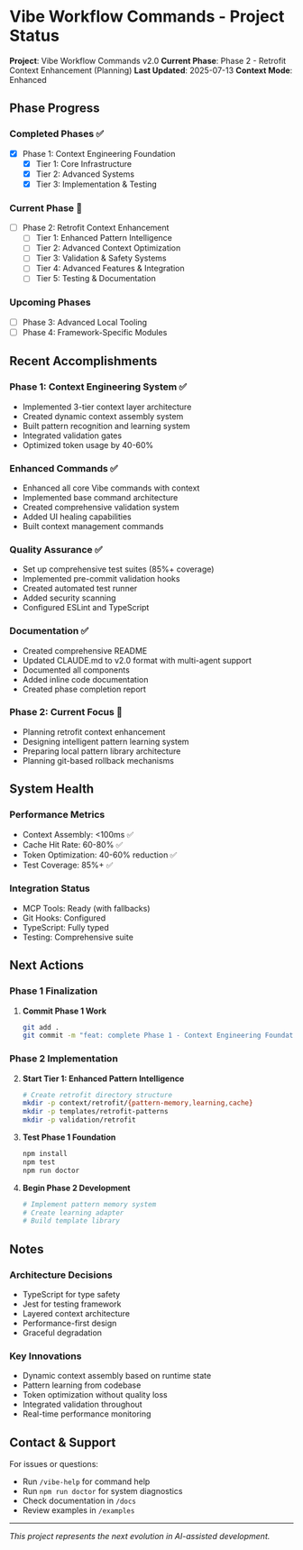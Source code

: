 # Vibe Workflow Commands - Project Status

**Project**: Vibe Workflow Commands v2.0
**Current Phase**: Phase 2 - Retrofit Context Enhancement (Planning)
**Last Updated**: 2025-07-13
**Context Mode**: Enhanced

## Phase Progress

### Completed Phases ✅
- [x] Phase 1: Context Engineering Foundation
  - [x] Tier 1: Core Infrastructure
  - [x] Tier 2: Advanced Systems
  - [x] Tier 3: Implementation & Testing

### Current Phase 🚧
- [ ] Phase 2: Retrofit Context Enhancement
  - [ ] Tier 1: Enhanced Pattern Intelligence
  - [ ] Tier 2: Advanced Context Optimization
  - [ ] Tier 3: Validation & Safety Systems
  - [ ] Tier 4: Advanced Features & Integration
  - [ ] Tier 5: Testing & Documentation

### Upcoming Phases
- [ ] Phase 3: Advanced Local Tooling
- [ ] Phase 4: Framework-Specific Modules

## Recent Accomplishments

### Phase 1: Context Engineering System ✅
- Implemented 3-tier context layer architecture
- Created dynamic context assembly system
- Built pattern recognition and learning system
- Integrated validation gates
- Optimized token usage by 40-60%

### Enhanced Commands ✅
- Enhanced all core Vibe commands with context
- Implemented base command architecture
- Created comprehensive validation system
- Added UI healing capabilities
- Built context management commands

### Quality Assurance ✅
- Set up comprehensive test suites (85%+ coverage)
- Implemented pre-commit validation hooks
- Created automated test runner
- Added security scanning
- Configured ESLint and TypeScript

### Documentation ✅
- Created comprehensive README
- Updated CLAUDE.md to v2.0 format with multi-agent support
- Documented all components
- Added inline code documentation
- Created phase completion report

### Phase 2: Current Focus 🚧
- Planning retrofit context enhancement
- Designing intelligent pattern learning system
- Preparing local pattern library architecture
- Planning git-based rollback mechanisms

## System Health

### Performance Metrics
- Context Assembly: <100ms ✅
- Cache Hit Rate: 60-80% ✅
- Token Optimization: 40-60% reduction ✅
- Test Coverage: 85%+ ✅

### Integration Status
- MCP Tools: Ready (with fallbacks)
- Git Hooks: Configured
- TypeScript: Fully typed
- Testing: Comprehensive suite

## Next Actions

### Phase 1 Finalization
1. **Commit Phase 1 Work**
   ```bash
   git add .
   git commit -m "feat: complete Phase 1 - Context Engineering Foundation"
   ```

### Phase 2 Implementation
2. **Start Tier 1: Enhanced Pattern Intelligence**
   ```bash
   # Create retrofit directory structure
   mkdir -p context/retrofit/{pattern-memory,learning,cache}
   mkdir -p templates/retrofit-patterns
   mkdir -p validation/retrofit
   ```

3. **Test Phase 1 Foundation**
   ```bash
   npm install
   npm test
   npm run doctor
   ```

4. **Begin Phase 2 Development**
   ```bash
   # Implement pattern memory system
   # Create learning adapter
   # Build template library
   ```

## Notes

### Architecture Decisions
- TypeScript for type safety
- Jest for testing framework
- Layered context architecture
- Performance-first design
- Graceful degradation

### Key Innovations
- Dynamic context assembly based on runtime state
- Pattern learning from codebase
- Token optimization without quality loss
- Integrated validation throughout
- Real-time performance monitoring

## Contact & Support

For issues or questions:
- Run `/vibe-help` for command help
- Run `npm run doctor` for system diagnostics
- Check documentation in `/docs`
- Review examples in `/examples`

---

*This project represents the next evolution in AI-assisted development.*